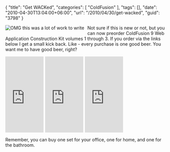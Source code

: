 {
	"title": "Get WACKed",
	"categories": [
		"ColdFusion"
	],
	"tags": [],
	"date": "2010-04-30T13:04:00+06:00",
	"url": "/2010/04/30/get-wacked",
	"guid": "3798"
}

<img src="https://static.raymondcamden.com/images/cfjedi/cfwack9.jpg" title="OMG this was a lot of work to write" align="left" style="margin-right:10px;margin-bottom:10px" />

Not sure if this is new or not, but you can now preorder ColdFusion 9 Web Application Construction Kit volumes 1 through 3. If you order via the links below I get a small kick back. Like - every purchase is one good beer. You want me to have good beer, right?
<br clear="left">

<iframe src="http://rcm-na.amazon-adsystem.com/e/cm?lt1=_top&bc1=000000&IS2=1&nou=1&bg1=FFFFFF&fc1=000000&lc1=0000FF&t=raymondcamden-20&o=1&p=8&l=as1&m=amazon&f=ifr&asins=032166034X" style="width:120px;height:240px;float:left;margin-right:5px" scrolling="no" marginwidth="0" marginheight="0" frameborder="0"></iframe>

<iframe src="http://rcm-na.amazon-adsystem.com/e/cm?lt1=_top&bc1=000000&IS2=1&nou=1&bg1=FFFFFF&fc1=000000&lc1=0000FF&t=raymondcamden-20&o=1&p=8&l=as1&m=amazon&f=ifr&asins=0321679199" style="width:120px;height:240px;float:left;margin-right:5px" scrolling="no" marginwidth="0" marginheight="0" frameborder="0"></iframe>

<iframe src="http://rcm-na.amazon-adsystem.com/e/cm?lt1=_top&bc1=000000&IS2=1&nou=1&bg1=FFFFFF&fc1=000000&lc1=0000FF&t=raymondcamden-20&o=1&p=8&l=as1&m=amazon&f=ifr&asins=0321679202" style="width:120px;height:240px;float:left;margin-right:5px" scrolling="no" marginwidth="0" marginheight="0" frameborder="0"></iframe>
<br clear="left">
<p>

Remember, you can buy one set for your office, one for home, and one for the bathroom.